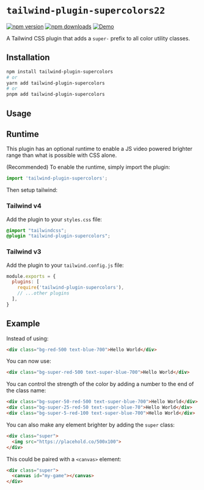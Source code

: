 # `tailwind-plugin-supercolors22`

[![npm version](https://img.shields.io/npm/v/tailwind-plugin-supercolors.svg?style=flat-square)](https://www.npmjs.com/package/tailwind-plugin-supercolors)
[![npm downloads](https://img.shields.io/npm/dm/tailwind-plugin-supercolors.svg?style=flat-square)](https://www.npmjs.com/package/tailwind-plugin-supercolors)
[![Demo](https://img.shields.io/badge/StackBlitz-Demo-blue.svg?style=flat-square)](https://stackblitz.com/~/github.com/samdenty/tailwind-plugin-supercolors?file=index.html)

A Tailwind CSS plugin that adds a `super-` prefix to all color utility classes.

## Installation

```bash
npm install tailwind-plugin-supercolors
# or
yarn add tailwind-plugin-supercolors
# or
pnpm add tailwind-plugin-supercolors
```

## Usage

## Runtime

This plugin has an optional runtime to enable a JS video powered brighter range than what is possible with CSS alone.

(Recommended) To enable the runtime, simply import the plugin:

```js
import 'tailwind-plugin-supercolors';
```

Then setup tailwind:

### Tailwind v4

Add the plugin to your `styles.css` file:

```css
@import "tailwindcss";
@plugin "tailwind-plugin-supercolors";
```

### Tailwind v3

Add the plugin to your `tailwind.config.js` file:

```js
module.exports = {
  plugins: [
    require('tailwind-plugin-supercolors'),
    // ...other plugins
  ],
}
```

## Example

Instead of using:
```html
<div class="bg-red-500 text-blue-700">Hello World</div>
```

You can now use:
```html
<div class="bg-super-red-500 text-super-blue-700">Hello World</div>
```

You can control the strength of the color by adding a number to the end of the class name:

```html
<div class="bg-super-50-red-500 text-super-blue-700">Hello World</div>
<div class="bg-super-25-red-50 text-super-blue-70">Hello World</div>
<div class="bg-super-5-red-100 text-super-blue-700">Hello World</div>
```

You can also make any element brighter by adding the `super` class:

```html
<div class="super">
  <img src="https://placehold.co/500x100">
</div>
```

This could be paired with a `<canvas>` element:

```html
<div class="super">
  <canvas id="my-game"></canvas>
</div>
```
